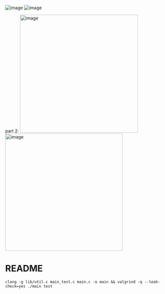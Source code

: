![image](https://github.com/SamJoan/advent-of-code-2023/assets/152786/494b43a2-65cf-4a4d-ae91-c31fbdb7a4cd)
![image](https://github.com/SamJoan/advent-of-code-2023/assets/152786/830fb1cc-8b5f-4702-8167-1ed6b2bb6fd0)

part 2:
<img width="376" alt="image" src="https://github.com/SamJoan/advent-of-code-2023/assets/152786/02970691-db1d-412c-a1ef-99a25faa51f0">
<img width="374" alt="image" src="https://github.com/SamJoan/advent-of-code-2023/assets/152786/dce12415-4c1e-4d1a-9435-1555c0ccd5ec">



# README

```
clang -g lib/util.c main_test.c main.c -o main && valgrind -q --leak-check=yes ./main test
```
